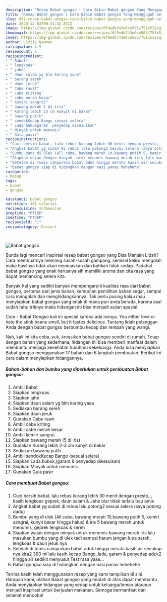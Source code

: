 ```yaml
---
description: "Resep Babat gongso | Cara Bikin Babat gongso Yang Menggugah Selera"
title: "Resep Babat gongso | Cara Bikin Babat gongso Yang Menggugah Selera"
slug: 977-resep-babat-gongso-cara-bikin-babat-gongso-yang-menggugah-selera
date: 2020-12-03T09:51:32.831Z
image: https://img-global.cpcdn.com/recipes/0f9edb743e0ce505/751x532cq70/babat-gongso-foto-resep-utama.jpg
thumbnail: https://img-global.cpcdn.com/recipes/0f9edb743e0ce505/751x532cq70/babat-gongso-foto-resep-utama.jpg
cover: https://img-global.cpcdn.com/recipes/0f9edb743e0ce505/751x532cq70/babat-gongso-foto-resep-utama.jpg
author: Lizzie Newman
ratingvalue: 4.9
reviewcount: 5
recipeingredient:
- " Babat"
- " lengkoas"
- " jahe"
- " daun salam yg blm kering yaaa"
- " barang sereh"
- " daun jeruk"
- " Cabe rawit"
- " cabe kriting"
- " cabe merah besar"
- " kemiri sangrai"
- " bawang merah 5 di iris"
- " Kurang lebih 23 cm kunyit di bakar"
- " bawang putih"
- " sendokKecap Bango sesuai selera"
- " Lada bubukgaram  penyedap disesuikan"
- " Minyak untuk menumis"
- " Gula pasir"
recipeinstructions:
- "Cuci bersih babat, lalu rebus kurang lebih 30 menit dengan presto,,, kasih lengkoas geprek, daun salam &amp; Jahe biar tidak terlalu bau amis"
- "Angkat babat yg sudah di rebus lalu potong2 sesuai selera (saya potong dadu)"
- "Bumbu yang di ulek (All cabe, bawang merah 10,bawang putih 5, kemiri sangrai, kunyit bakar hingga halus) &amp; iris 5 bawang merah untuk menumis, geprek lengkoas &amp; sereh"
- "Siapkan wajan dengan minyak untuk menumis bawang merah iris lalu masukan bumbu yang di ulek tadi sampai harum jangan lupa sereh, lengkoas &amp; daun jeruk nya"
- "Setelah di tumis campurkan babat aduk hingga merata kasih air secukup nya kira2 300 ml lalu kasih kecap Bango, lada, garam &amp; penyedap aduk2 hingga air sedikit menyusut Test rasa yaaa..."
- "Babat gongso siap di hidangkan dengan nasi panas hehehehe"
categories:
- Resep
tags:
- babat
- gongso

katakunci: babat gongso 
nutrition: 101 calories
recipecuisine: Indonesian
preptime: "PT15M"
cooktime: "PT36M"
recipeyield: "1"
recipecategory: Dessert

---
```



![Babat gongso](https://img-global.cpcdn.com/recipes/0f9edb743e0ce505/751x532cq70/babat-gongso-foto-resep-utama.jpg)

Bunda lagi mencari inspirasi resep babat gongso yang Bisa Manjain Lidah? Cara membuatnya memang susah-susah gampang. semisal keliru mengolah maka hasilnya tidak akan memuaskan dan bahkan tidak sedap. Padahal babat gongso yang enak harusnya sih memiliki aroma dan cita rasa yang dapat memancing selera kita.

Banyak hal yang sedikit banyak mempengaruhi kualitas rasa dari babat gongso, pertama dari jenis bahan, kemudian pemilihan bahan segar, sampai cara mengolah dan menghidangkannya. Tak perlu pusing kalau mau menyiapkan babat gongso yang enak di mana pun anda berada, karena asal sudah tahu triknya maka hidangan ini bisa menjadi sajian spesial.

Com - Babat Gongso kali ini special karena ada isonya. You either love or hate the stink beans smell, but it tastes delicious. Tantang lidah pelanggan Anda dengan babat gongso berbumbu kecap dan rempah yang wangi.


Nah, kali ini kita coba, yuk, kreasikan babat gongso sendiri di rumah. Tetap dengan bahan yang sederhana, hidangan ini bisa memberi manfaat dalam membantu menjaga kesehatan tubuhmu sekeluarga. Anda bisa menyiapkan Babat gongso menggunakan 17 bahan dan 6 langkah pembuatan. Berikut ini cara dalam menyiapkan hidangannya.

<!--inarticleads1-->

##### Bahan-bahan dan bumbu yang diperlukan untuk pembuatan Babat gongso:

1. Ambil  Babat
1. Siapkan  lengkoas
1. Siapkan  jahe
1. Siapkan  daun salam yg blm kering yaaa
1. Sediakan  barang sereh
1. Siapkan  daun jeruk
1. Gunakan  Cabe rawit
1. Ambil  cabe kriting
1. Ambil  cabe merah besar
1. Ambil  kemiri sangrai
1. Siapkan  bawang merah (5 di iris)
1. Gunakan  Kurang lebih 2-3 cm kunyit di bakar
1. Sediakan  bawang putih
1. Ambil  sendokKecap Bango (sesuai selera)
1. Siapkan  Lada bubuk,(garam &amp; penyedap disesuikan)
1. Siapkan  Minyak untuk menumis
1. Gunakan  Gula pasir




<!--inarticleads2-->

##### Cara membuat Babat gongso:

1. Cuci bersih babat, lalu rebus kurang lebih 30 menit dengan presto,,, kasih lengkoas geprek, daun salam &amp; Jahe biar tidak terlalu bau amis
1. Angkat babat yg sudah di rebus lalu potong2 sesuai selera (saya potong dadu)
1. Bumbu yang di ulek (All cabe, bawang merah 10,bawang putih 5, kemiri sangrai, kunyit bakar hingga halus) &amp; iris 5 bawang merah untuk menumis, geprek lengkoas &amp; sereh
1. Siapkan wajan dengan minyak untuk menumis bawang merah iris lalu masukan bumbu yang di ulek tadi sampai harum jangan lupa sereh, lengkoas &amp; daun jeruk nya
1. Setelah di tumis campurkan babat aduk hingga merata kasih air secukup nya kira2 300 ml lalu kasih kecap Bango, lada, garam &amp; penyedap aduk2 hingga air sedikit menyusut Test rasa yaaa...
1. Babat gongso siap di hidangkan dengan nasi panas hehehehe




Terima kasih telah menggunakan resep yang kami tampilkan di sini. Harapan kami, olahan Babat gongso yang mudah di atas dapat membantu Anda menyiapkan hidangan yang sedap untuk keluarga/teman ataupun menjadi inspirasi untuk berjualan makanan. Semoga bermanfaat dan selamat mencoba!
